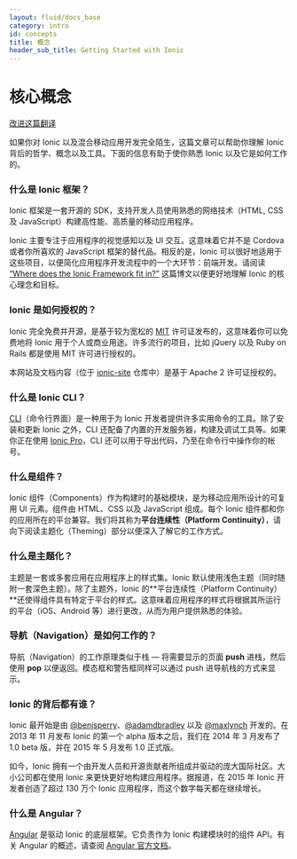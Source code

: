```yaml
---
layout: fluid/docs_base
category: intro
id: concepts
title: 概念
header_sub_title: Getting Started with Ionic
---
```


# 核心概念

<a class="improve-v2-docs" href='https://github.com/docschina/ionicframework.com/edit/cn/content/docs/intro/concepts/index.md'>改进这篇翻译</a>


如果你对 Ionic 
以及混合移动应用开发完全陌生，这篇文章可以帮助你理解 Ionic 
背后的哲学、概念以及工具。下面的信息有助于使你熟悉 Ionic 
以及它是如何工作的。

### 什么是 Ionic 框架？

Ionic 框架是一套开源的 
SDK，支持开发人员使用熟悉的网络技术（HTML, CSS
及 JavaScript）构建高性能、高质量的移动应用程序。

Ionic 主要专注于应用程序的视觉感知以及 UI 交互。这意味着它并不是 
Cordova 或者你所喜欢的 JavaScript 框架的替代品。相反的是，Ionic 
可以很好地适用于这些项目，以便简化应用程序开发流程中的一个大环节：前端开发。请阅读 
[“Where
does the Ionic Framework fit
in?”](https://blog.ionicframework.com/where-does-the-ionic-framework-fit-in/) 
这篇博文以便更好地理解 Ionic 的核心理念和目标。

### Ionic 是如何授权的？

Ionic 完全免费并开源，是基于较为宽松的
[MIT](http://opensource.org/licenses/MIT) 许可证发布的，这意味着你可以免费地将
Ionic 用于个人或商业用途。许多流行的项目，比如 jQuery 以及 Ruby on Rails 都是使用
MIT 许可进行授权的。

本网站及文档内容（位于
 [ionic-site](https://github.com/ionic-team/ionic-site) 仓库中）是基于
Apache 2 许可证授权的。

### 什么是 Ionic CLI？

[CLI](../../resources/what-is/#cli)（命令行界面）是一种用于为
Ionic 开发者提供许多实用命令的工具。除了安装和更新 Ionic 
之外，CLI 
还配备了内置的开发服务器，构建及调试工具等。如果你正在使用
[Ionic Pro](/pro)，CLI
还可以用于导出代码，乃至在命令行中操作你的帐号。

### 什么是组件？

Ionic 组件（Components）作为构建时的基础模块，是为移动应用所设计的可复用
UI 元素。组件由 HTML、CSS 以及
JavaScript 组成。每个
Ionic 
组件都和你的应用所在的平台兼容。我们将其称为**平台连续性（Platform Continuity）**，请向下阅读主题化（Theming）部分以便深入了解它的工作方式。

### 什么是主题化？

主题是一套或多套应用在应用程序上的样式集。Ionic
默认使用浅色主题（同时随附一套深色主题）。除了主题外，Ionic
的**平台连续性（Platform Continuity）**还使得组件具有特定于平台的样式。这意味着应用程序的样式将根据其所运行的平台（iOS、Android
等）进行更改，从而为用户提供熟悉的体验。



### 导航（Navigation）是如何工作的？

导航（Navigation）的工作原理类似于栈
&mdash; 将需要显示的页面 **push** 进栈，然后使用
**pop** 以便返回。模态框和警告框同样可以通过 push 进导航栈的方式来显示。

### Ionic 的背后都有谁？

Ionic 最开始是由 [@benjsperry](https://twitter.com/benjsperry)、[@adamdbradley](https://twitter.com/adamdbradley)
以及 [@maxlynch](https://twitter.com/maxlynch)
开发的。在 2013 年 11 月发布 Ionic 的第一个 alpha 版本之后，我们在
2014 年 3 月发布了 1.0 beta 版，并在
2015 年 5 月发布 1.0 正式版。

如今，Ionic 拥有一个由开发人员和开源贡献者所组成并驱动的庞大国际社区。大小公司都在使用
Ionic 来更快更好地构建应用程序。据报道，在 2015
年 Ionic 开发者创造了超过 130 万个
Ionic 应用程序，而这个数字每天都在继续增长。

### 什么是 Angular？

[Angular](https://angular.io/) 是驱动 Ionic 的底层框架。它负责作为
Ionic 构建模块时的组件 API。有关
Angular 的概述，请查阅
[Angular 官方文档](https://angular.io/docs/ts/latest/)。
